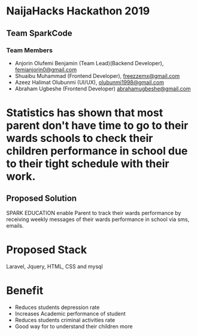 # NaijaHacks Hackathon 2019

## Team SparkCode

### Team Members

- Anjorin Olufemi Benjamin (Team Lead)(Backend Developer), femianjorin0@gmail.com
- Shuaibu Muhammad (Frontend Developer), freezzemx@gmail.com
- Azeez Halimat Olubunmi  (UI/UX), olubunmi1998@gmail.com
- Abraham Ugbeshe (Frontend Developer) abrahamugbeshe@gmail.com


# Statistics has shown that most parent don't have time to go to their wards schools to check their children performance in school due to their tight schedule with their work.

## Proposed Solution

SPARK EDUCATION enable Parent to track their wards performance by receiving weekly messages of their wards performance in school via sms, emails.

# Proposed Stack

Laravel, Jquery, HTML, CSS and mysql 

# Benefit

- Reduces students depression rate
- Increases Academic performance of student
- Reduces students criminal activities rate
- Good way for to understand their children more


